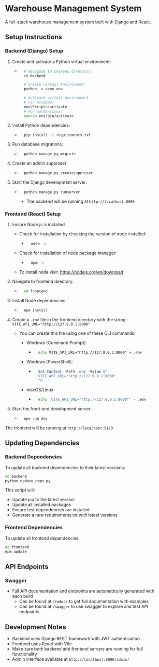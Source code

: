 # Warehouse Management System

A full-stack warehouse management system built with Django and React.

## Setup Instructions

### Backend (Django) Setup

1. Create and activate a Python virtual environment:
    - ```bash
        # Navigate to backend directory
        cd backend

        # Create virtual environment
        python -m venv env

        # Activate virtual environment
        # For Windows:
        env\Scripts\activate
        # For macOS/Linux:
        source env/bin/activate
        ```
2. Install Python dependencies:
    - ```bash
        pip install -r requirements.txt
        ```

3. Run database migrations:
    - ```bash
        python manage.py migrate
        ```

4. Create an admin superuser:
    - ```bash
        python manage.py createsuperuser
        ```

5. Start the Django development server:
    - ```bash
        python manage.py runserver
        ```
        - The backend will be running at `http://localhost:8000`

### Frontend (React) Setup

1. Ensure Node.js is installed
    - Check for installation by checking the version of node installed:
        - ```bash
            node -v
            ```
    - Check for installation of node package manager:
        - ```bash
            npm -v
            ```
    - To install node visit: https://nodejs.org/en/download

2. Navigate to frontend directory:
    - ```bash
        cd frontend
        ```

3. Install Node dependencies:
    - ```bash
        npm install
        ```

4. Create a `.env` file in the frontend directory with the string: `VITE_API_URL="http://127.0.0.1:8000"`
    - You can create this file using one of these CLI commands:
        - Windows (Command Prompt):
            - ```cmd
                echo VITE_API_URL="http://127.0.0.1:8000" > .env
                ```

        - Windows (PowerShell):
            - ```powershell
                Set-Content -Path .env -Value @"
                VITE_API_URL="http://127.0.0.1:8000"
                "@
                ```

        - macOS/Linux:
            - ```bash
                echo 'VITE_API_URL="http://127.0.0.1:8000"' > .env
                ```
5. Start the front-end development server:
    - ```bash
        npm run dev
        ```

The frontend will be running at `http://localhost:5173`

## Updating Dependencies

### Backend Dependencies
To update all backend dependencies to their latest versions:
```bash
cd backend
python update_deps.py
```

This script will:
- Update pip to the latest version
- Update all installed packages
- Ensure test dependencies are installed
- Generate a new requirements.txt with latest versions

### Frontend Dependencies
To update all frontend dependencies:
```bash
cd frontend
npm update
```

## API Endpoints

### Swagger
- Full API documentation and endpoints are automatically generated with each build 
    - Can be found at `/redocs` to get full documentation with examples
    - Can be found at `/swagger` to use swagger to explore and test API endpoints

## Development Notes

- Backend uses Django REST framework with JWT authentication
- Frontend uses React with Vite
- Make sure both backend and frontend servers are running for full functionality
- Admin interface available at `http://localhost:8000/admin/`